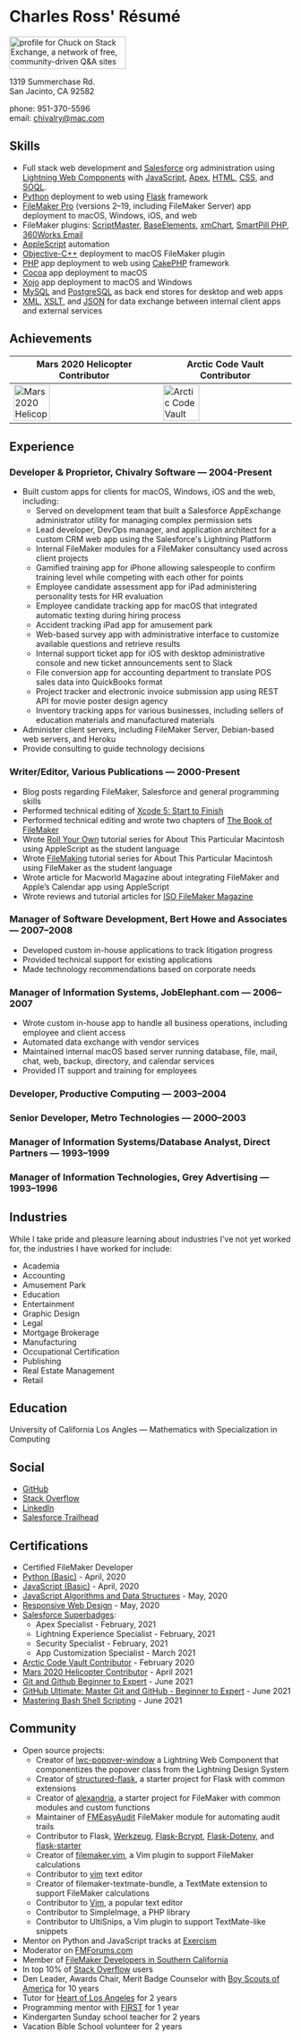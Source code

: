 # Charles Ross' Résumé

<a href="https://stackexchange.com/users/25531"><img src="https://stackexchange.com/users/flair/25531.png" width="208" height="58" alt="profile for Chuck on Stack Exchange, a network of free, community-driven Q&amp;A sites" title="profile for Chuck on Stack Exchange, a network of free, community-driven Q&amp;A sites"></a>

1319 Summerchase Rd.<br>
San Jacinto, CA 92582

phone: 951-370-5596<br>
email: chivalry@mac.com

## Skills

- Full stack web development and [Salesforce] org administration using [Lightning Web Components] with [JavaScript], [Apex], [HTML], [CSS], and [SOQL].
- [Python] deployment to web using [Flask] framework
- [FileMaker Pro] (versions 2–19, including FileMaker Server) app deployment to macOS, Windows, iOS, and web
- FileMaker plugins: [ScriptMaster], [BaseElements], [xmChart], [SmartPill PHP], [360Works Email]
- [AppleScript] automation
- [Objective-C++] deployment to macOS FileMaker plugin
- [PHP] app deployment to web using [CakePHP] framework
- [Cocoa] app deployment to macOS
- [Xojo] app deployment to macOS and Windows
- [MySQL] and [PostgreSQL] as back end stores for desktop and web apps
- [XML], [XSLT], and [JSON] for data exchange between internal client apps and external services

## Achievements

| Mars 2020 Helicopter Contributor | Arctic Code Vault Contributor |
| - | - |
| <a href="https://github.com/readme/nasa-ingenuity-helicopter" class="d-inline-block" data-hovercard-type="nasa_2020_badge" data-hovercard-url="/users/chivalry/profile_highlights/nasa_2020/hovercard"><img alt="Mars 2020 Helicopter Contributor" width="64px" src="https://github.githubassets.com/images/modules/profile/badge--mars-64.png"></a> | <a href="https://archiveprogram.github.com/" class="d-inline-block" data-hovercard-type="acv_badge" data-hovercard-url="/users/chivalry/acv/hovercard"><img alt="Arctic Code Vault Contributor" width="64px" src="https://github.githubassets.com/images/modules/profile/badge--acv-64.png"></a> |

## Experience

### Developer & Proprietor, Chivalry Software — 2004-Present

- Built custom apps for clients for macOS, Windows, iOS and the web, including:
  - Served on development team that built a Salesforce AppExchange administrator utility for managing complex permission sets
  - Lead developer, DevOps manager, and application architect for a custom CRM web app using the Salesforce's Lightning Platform
  - Internal FileMaker modules for a FileMaker consultancy used across client projects
  - Gamified training app for iPhone allowing salespeople to confirm training level while competing with each other for points
  - Employee candidate assessment app for iPad administering personality tests for HR evaluation
  - Employee candidate tracking app for macOS that integrated automatic texting during hiring process
  - Accident tracking iPad app for amusement park
  - Web-based survey app with administrative interface to customize available questions and retrieve results
  - Internal support ticket app for iOS with desktop administrative console and new ticket announcements sent to Slack
  - File conversion app for accounting department to translate POS sales data into QuickBooks format
  - Project tracker and electronic invoice submission app using REST API for movie poster design agency
  - Inventory tracking apps for various businesses, including sellers of education materials and manufactured materials
- Administer client servers, including FileMaker Server, Debian-based web servers, and Heroku
- Provide consulting to guide technology decisions

### Writer/Editor, Various Publications — 2000-Present

- Blog posts regarding FileMaker, Salesforce and general programming skills
- Performed technical editing of [Xcode 5: Start to Finish]
- Performed technical editing and wrote two chapters of [The Book of FileMaker]
- Wrote [Roll Your Own] tutorial series for About This Particular Macintosh using AppleScript as the student language
- Wrote [FileMaking] tutorial series for About This Particular Macintosh using FileMaker as the student language
- Wrote article for Macworld Magazine about integrating FileMaker and Apple’s Calendar app using AppleScript
- Wrote reviews and tutorial articles for [ISO FileMaker Magazine]

### Manager of Software Development, Bert Howe and Associates — 2007–2008

- Developed custom in-house applications to track litigation progress
- Provided technical support for existing applications
- Made technology recommendations based on corporate needs

### Manager of Information Systems, JobElephant.com — 2006–2007

- Wrote custom in-house app to handle all business operations, including employee and client access
- Automated data exchange with vendor services
- Maintained internal macOS based server running database, file, mail, chat, web, backup, directory, and calendar services
- Provided IT support and training for employees

### Developer, Productive Computing — 2003–2004

### Senior Developer, Metro Technologies — 2000–2003

### Manager of Information Systems/Database Analyst, Direct Partners — 1993–1999

### Manager of Information Technologies, Grey Advertising — 1993–1996

## Industries

While I take pride and pleasure learning about industries I've not yet worked for, the industries I have worked for include:

- Academia
- Accounting
- Amusement Park
- Education
- Entertainment
- Graphic Design
- Legal
- Mortgage Brokerage
- Manufacturing
- Occupational Certification
- Publishing
- Real Estate Management
- Retail

## Education

University of California Los Angles — Mathematics with Specialization in Computing

## Social

- [GitHub]
- [Stack Overflow]
- [LinkedIn]
- [Salesforce Trailhead]

## Certifications

- Certified FileMaker Developer
- [Python (Basic)] - April, 2020
- [JavaScript (Basic)] - April, 2020
- [JavaScript Algorithms and Data Structures] - May, 2020
- [Responsive Web Design] - May, 2020
- [Salesforce Superbadges]:
  - Apex Specialist - February, 2021
  - Lightning Experience Specialist - February, 2021
  - Security Specialist - February, 2021
  - App Customization Specialist - March 2021
- [Arctic Code Vault Contributor] - February 2020
- [Mars 2020 Helicopter Contributor] - April 2021
- [Git and Github Beginner to Expert] - June 2021
- [GitHub Ultimate: Master Git and GitHub - Beginner to Expert] - June 2021
- [Mastering Bash Shell Scripting] - June 2021

## Community

- Open source projects:
  - Creator of [lwc-popover-window] a Lightning Web Component that componentizes the popover class from the Lightning Design System
  - Creator of [structured-flask], a starter project for Flask with common extensions
  - Creator of [alexandria], a starter project for FileMaker with common modules and custom functions
  - Maintainer of [FMEasyAudit] FileMaker module for automating audit trails
  - Contributor to Flask, [Werkzeug], [Flask-Bcrypt], [Flask-Dotenv], and [flask-starter]
  - Creator of [filemaker.vim], a Vim plugin to support FileMaker calculations
  - Contributor to [vim] text editor
  - Creator of filemaker-textmate-bundle, a TextMate extension to support FileMaker calculations
  - Contributor to [Vim], a popular text editor
  - Contributor to SimpleImage, a PHP library
  - Contributor to UltiSnips, a Vim plugin to support TextMate-like snippets
- Mentor on Python and JavaScript tracks at [Exercism]
- Moderator on [FMForums.com]
- Member of [FileMaker Developers in Southern California]
- In top 10% of [Stack Overflow] users
- Den Leader, Awards Chair, Merit Badge Counselor with [Boy Scouts of America] for 10 years
- Tutor for [Heart of Los Angeles] for 2 years
- Programming mentor with [FIRST] for 1 year
- Kindergarten Sunday school teacher for 2 years
- Vacation Bible School volunteer for 2 years

[Python]: https://www.python.org
[Flask]: http://flask.pocoo.org
[FileMaker Pro]: https://www.filemaker.com
[ScriptMaster]: https://360works.com/scriptmaster/
[BaseElements]: https://baseelementsplugin.zendesk.com/hc/en-us/articles/115002990887-About-the-BaseElements-Plugin
[xmChart]: https://www.x2max.com/home/
[SmartPill PHP]: https://www.scodigo.com
[360Works Email]: https://www.360works.com/email-plugin.html
[AppleScript]: https://developer.apple.com/library/archive/documentation/AppleScript/Conceptual/AppleScriptX/AppleScriptX.html
[Objective-C++]: https://en.wikipedia.org/wiki/Objective-C#Objective-C++
[PHP]: https://php.net
[CakePHP]: https://cakephp.org
[Cocoa]: https://en.wikipedia.org/wiki/Cocoa_(API)
[Xojo]: https://www.xojo.com
[MySQL]: https://www.mysql.com
[PostgreSQL]: https://www.postgresql.org
[XML]: https://www.w3.org/TR/REC-xml/
[XSLT]: https://www.w3.org/standards/xml/transformation
[JSON]: https://www.json.org/json-en.html
[Xcode 5: Start to Finish]: https://www.amazon.com/Xcode-Start-Finish-Development-Developers-ebook/dp/B00K3NR6N8
[The Book of FileMaker]: https://www.amazon.com/Book-FileMaker-One-Stop-Unlimited-Developer/dp/1886411816
[FileMaking]: http://www.atpm.com/Back/filemaking.shtml
[Roll Your Own]: http://www.atpm.com/Back/roll.shtml
[structured-flask]: https://github.com/chivalry/structured-flask
[alexandria]: https://github.com/chivalry/alexandria
[FMEasyAudit]: https://github.com/chivalry/FMEasyAudit
[Werkzeug]: https://werkzeug.palletsprojects.com/
[Flask-Bcrypt]: https://flask-bcrypt.readthedocs.io/en/latest/
[flask-starter]: https://github.com/carc1n0gen/flask-starter
[Flask-Dotenv]: https://github.com/grauwoelfchen/flask-dotenv/
[filemaker.vim]: https://github.com/chivalry/filemaker.vim
[Vim]: https://www.vim.org
[Exercism's]: https://exercism.io
[FMForums.com]: https://fmforums.com
[FileMaker Developers in Southern California]: http://fmdisc.org/pages/about.html
[Stack Overflow]: https://stackoverflow.com/users/65659/chuck
[Boy Scouts of America]: https://www.scouting.org
[Heart of Los Angeles]: https://www.heartofla.org
[FIRST]: https://www.firstinspires.org
[Exercism]: https://exercism.io
[Salesforce]: https://www.salesforce.com
[vim]: https://www.vim.org
[Python (Basic)]: https://www.hackerrank.com/certificates/4b8f02ef72d7
[JavaScript (Basic)]: https://www.hackerrank.com/certificates/8dd79ada7fea
[JavaScript Algorithms and Data Structures]: https://www.freecodecamp.org/certification/chivalry/javascript-algorithms-and-data-structures
[Responsive Web Design]: https://www.freecodecamp.org/certification/chivalry/responsive-web-design
[Salesforce Superbadges]: https://trailblazer.me/id/chivalry
[LinkedIn]: https://www.linkedin.com/in/chivalry/
[Stack Overflow]: https://stackoverflow.com/users/65659/chuck
[GitHub]: https://github.com/chivalry
[Arctic Code Vault Contributor]: https://archiveprogram.github.com
[Mars 2020 Helicopter Contributor]: https://github.com/readme/nasa-ingenuity-helicopter
[Git and Github Beginner to Expert]: https://stackskills.com/p/complete-git-and-github-beginner-to-expert
[GitHub Ultimate: Master Git and GitHub - Beginner to Expert]: https://www.udemy.com/certificate/UC-cd928d7f-b5b9-462e-a72f-1075c2e33f56/
[Mastering Bash Shell Scripting]: https://stackskills.com/p/bash-shell-scripting
[JavaScript]: https://en.wikipedia.org/wiki/JavaScript
[Apex]: https://developer.salesforce.com/docs/atlas.en-us.apexcode.meta/apexcode/apex_intro.htm
[Salesforce Trailhead]: https://trailblazer.me/id/chivalry
[Lightning Web Components]: https://developer.salesforce.com/docs/component-library/documentation/en/lwc
[SOQL]: https://developer.salesforce.com/docs/atlas.en-us.soql_sosl.meta/soql_sosl/sforce_api_calls_soql.htm
[HTML]: https://developer.mozilla.org/en-US/docs/Web/HTML
[lwc-popover-window]: https://github.com/tythonco/lwc-popover-window
[CSS]: https://developer.mozilla.org/en-US/docs/Web/CSS
[ISO FileMaker Magazine]: https://www.filemakermagazine.com

